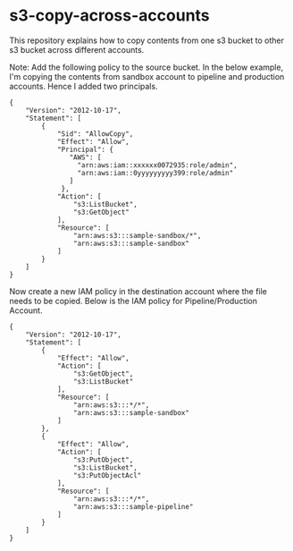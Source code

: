 # s3-copy-across-accounts
This repository explains how to copy contents from one s3 bucket to other s3 bucket across different accounts.


Note: Add the following policy to the source bucket.
In the below example, I'm copying the contents from sandbox account to pipeline and production accounts. Hence I added two principals.
```
{
    "Version": "2012-10-17",
    "Statement": [
        {
            "Sid": "AllowCopy",
            "Effect": "Allow",
            "Principal": {
               "AWS": [
                 "arn:aws:iam::xxxxxx0072935:role/admin",
                 "arn:aws:iam::0yyyyyyyyy399:role/admin"
               ]
             },
            "Action": [
                "s3:ListBucket",
                "s3:GetObject"
            ],
            "Resource": [
                "arn:aws:s3:::sample-sandbox/*",
                "arn:aws:s3:::sample-sandbox"
            ]
        }
    ]
}
```


Now create a new IAM policy in the destination account where the file needs to be copied.
Below is the IAM policy for Pipeline/Production Account.
```
{
    "Version": "2012-10-17",
    "Statement": [
        {
            "Effect": "Allow",
            "Action": [
                "s3:GetObject",
                "s3:ListBucket"
            ],
            "Resource": [
                "arn:aws:s3:::*/*",
                "arn:aws:s3:::sample-sandbox"
            ]
        },
        {
            "Effect": "Allow",
            "Action": [
                "s3:PutObject",
                "s3:ListBucket",
                "s3:PutObjectAcl"
            ],
            "Resource": [
                "arn:aws:s3:::*/*",
                "arn:aws:s3:::sample-pipeline"
            ]
        }
    ]
}
```
